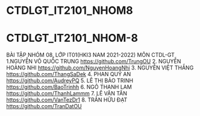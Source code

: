 # CTDLGT_IT2101_NHOM8
# CTDLGT_IT2101_NHOM-8
BÀI TẬP NHÓM 08, LỚP IT01(HKI3 NAM 2021-2022)
MÔN CTDL-GT
1.NGUYỄN VÕ QUỐC TRUNG    https://github.com/TrungOU
2. NGUYỄN HOÀNG NHI       https://github.com/NguyenHoangNhi
3. NGUYỄN VIỆT THẮNG      https://github.com/ThangSaDek
4. PHAN QUÝ AN            https://github.com/AudreyPQ
5. LÊ THỊ BẢO TRINH       https://github.com/BaoTrinhh
6. NGÔ THANH LAM          https://github.com/ThanhLammm
7. LÊ VĂN TÂN             https://github.com/VanTezDr1
8. TRẦN HỮU ĐẠT           https://github.com/TranDatOU
